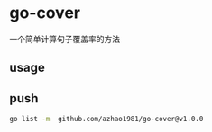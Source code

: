 # go-cover

一个简单计算句子覆盖率的方法

## usage

## push

```bash
go list -m  github.com/azhao1981/go-cover@v1.0.0
```
